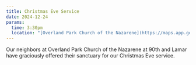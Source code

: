 ```yaml
---
title: Christmas Eve Service
date: 2024-12-24
params:
  time: 3:30pm
  location: "[Overland Park Church of the Nazarene](https://maps.app.goo.gl/8JSpnLGREJ7VyhJG6)"
---
```


Our neighbors at Overland Park Church of the Nazarene at 90th and Lamar have graciously offered their sanctuary for our Christmas Eve service.
